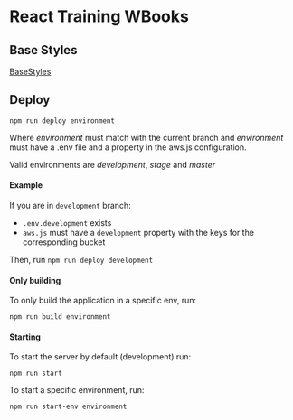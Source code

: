 # React Training WBooks

## Base Styles

[BaseStyles](docs/BaseStyles.md)

## Deploy

`npm run deploy environment`

Where _environment_ must match with the current branch and _environment_ must have a .env file and a property in the aws.js configuration.

Valid environments are _development_, _stage_ and _master_

#### Example

If you are in `development` branch:

- `.env.development` exists
- `aws.js` must have a `development` property with the keys for the corresponding bucket

Then, run `npm run deploy development`

#### Only building

To only build the application in a specific env, run:

`npm run build environment`

#### Starting

To start the server by default (development) run:

`npm run start`

To start a specific environment, run:

`npm run start-env environment`
